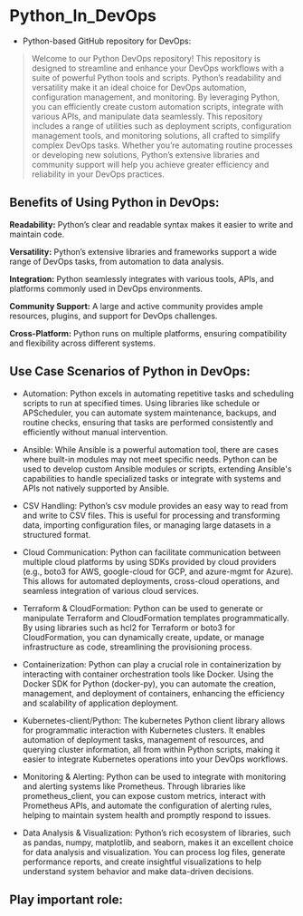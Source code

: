 # Python_In_DevOps
- Python-based GitHub repository for DevOps:

> Welcome to our Python DevOps repository! This repository is designed to streamline and enhance your DevOps workflows with a suite of powerful Python tools and scripts. Python’s readability and versatility make it an ideal choice for DevOps automation, configuration management, and monitoring. By leveraging Python, you can efficiently create custom automation scripts, integrate with various APIs, and manipulate data seamlessly. This repository includes a range of utilities such as deployment scripts, configuration management tools, and monitoring solutions, all crafted to simplify complex DevOps tasks. Whether you’re automating routine processes or developing new solutions, Python’s extensive libraries and community support will help you achieve greater efficiency and reliability in your DevOps practices.

## Benefits of Using Python in DevOps:
**Readability:** Python’s clear and readable syntax makes it easier to write and maintain code.

**Versatility:** Python’s extensive libraries and frameworks support a wide range of DevOps tasks, from automation to data analysis.

**Integration:** Python seamlessly integrates with various tools, APIs, and platforms commonly used in DevOps environments.

**Community Support:** A large and active community provides ample resources, plugins, and support for DevOps challenges.

**Cross-Platform:** Python runs on multiple platforms, ensuring compatibility and flexibility across different systems.

## Use Case Scenarios of Python in DevOps:
- Automation: Python excels in automating repetitive tasks and scheduling scripts to run at specified times. Using libraries like schedule or APScheduler, you can automate system maintenance, backups, and routine checks, ensuring that tasks are performed consistently and efficiently without manual intervention.

- Ansible: While Ansible is a powerful automation tool, there are cases where built-in modules may not meet specific needs. Python can be used to develop custom Ansible modules or scripts, extending Ansible's capabilities to handle specialized tasks or integrate with systems and APIs not natively supported by Ansible.

- CSV Handling: Python’s csv module provides an easy way to read from and write to CSV files. This is useful for processing and transforming data, importing configuration files, or managing large datasets in a structured format.

- Cloud Communication: Python can facilitate communication between multiple cloud platforms by using SDKs provided by cloud providers (e.g., boto3 for AWS, google-cloud for GCP, and azure-mgmt for Azure). This allows for automated deployments, cross-cloud operations, and seamless integration of various cloud services.

- Terraform & CloudFormation: Python can be used to generate or manipulate Terraform and CloudFormation templates programmatically. By using libraries such as hcl2 for Terraform or boto3 for CloudFormation, you can dynamically create, update, or manage infrastructure as code, streamlining the provisioning process.

- Containerization: Python can play a crucial role in containerization by interacting with container orchestration tools like Docker. Using the Docker SDK for Python (docker-py), you can automate the creation, management, and deployment of containers, enhancing the efficiency and scalability of application deployment.

- Kubernetes-client/Python: The kubernetes Python client library allows for programmatic interaction with Kubernetes clusters. It enables automation of deployment tasks, management of resources, and querying cluster information, all from within Python scripts, making it easier to integrate Kubernetes operations into your DevOps workflows.

- Monitoring & Alerting: Python can be used to integrate with monitoring and alerting systems like Prometheus. Through libraries like prometheus_client, you can expose custom metrics, interact with Prometheus APIs, and automate the configuration of alerting rules, helping to maintain system health and promptly respond to issues.

- Data Analysis & Visualization: Python’s rich ecosystem of libraries, such as pandas, numpy, matplotlib, and seaborn, makes it an excellent choice for data analysis and visualization. You can process log files, generate performance reports, and create insightful visualizations to help understand system behavior and make data-driven decisions.

## Play important role:
